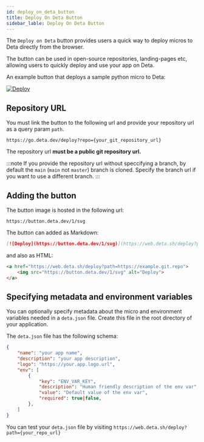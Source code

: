 ```yaml
---
id: deploy_on_deta_button
title: Deploy On Deta Button
sidebar_lable: Deploy On Deta Button
---
```


The `Deploy on Deta` button provides users a quick way to deploy micros to Deta directly from the browser.

The button can be used in open-source repositories, landing-pages etc, allowing users to quickly deploy and use your app on Deta.

An example button that deploys a sample python micro to Deta:

[![Deploy](/img/deploy_button/button.svg)](https://go.deta.dev/deploy?repo=https://github.com/deta/deploy-on-deta-button-example)



## Repository URL

You must link the button to the following url and provide your repository url as a query param `path`.

```
https://go.deta.dev/deploy?repo={your_git_repository_url}
```

The repository url **must be a public git repository url.**

:::note
If you provide the repository url without speccifying a branch, by default the `main` (`main` not `master`) branch is cloned. Specify the branch url if you want to use a different branch. 
:::

## Adding the button

The button image is hosted in the following url:
```
https://button.deta.dev/1/svg
```

The button can added as Markdown:

```md
[![Deploy](https://button.deta.dev/1/svg)](https://web.deta.sh/deploy?path=https://example.git.repo)
```

and also as HTML:

```html
<a href="https://web.deta.sh/deploy?path=https://example.git.repo">
	<img src="https://button.deta.dev/1/svg" alt="Deploy">
</a>
```

## Specifying metadata and environment variables 

You can optionally specify metadata about the micro and environment variables needed in a `deta.json` file. Create this file in the root directory of your application.

The `deta.json` file has the following schema:

```json
{
	"name": "your app name",
	"description": "your app description", 
	"logo": "https://your.app.logo.url",
	"env": [
		{
			"key": "ENV_VAR_KEY",
			"description": "Human friendly description of the env var",
			"value": "Default value of the env var",
			"required": true|false, 
		},
	]
}

```

You can test your `deta.json` file by visiting `https://web.deta.sh/deploy?path={your_repo_url}`
